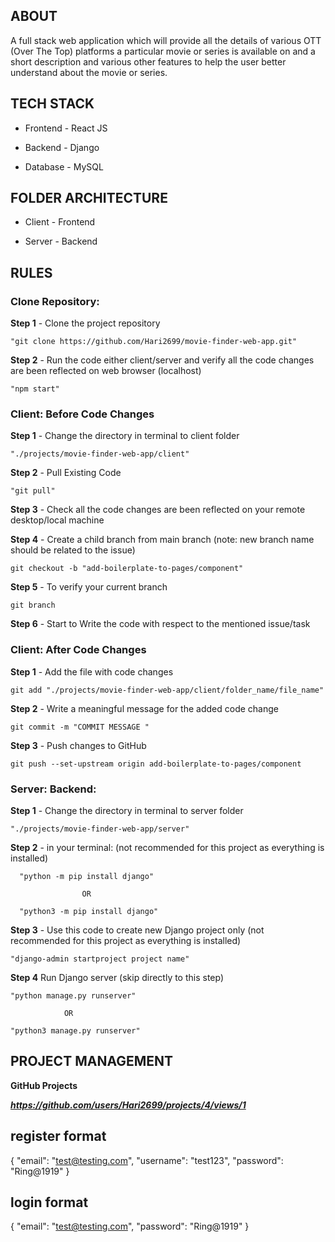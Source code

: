 ## ABOUT

A full stack web application which will provide all the details of various OTT (Over The Top) platforms a particular movie or series is available on and a short description and various other features to help the user better understand about the movie or series.


## TECH STACK

- Frontend - React JS

- Backend - Django

- Database - MySQL


## FOLDER ARCHITECTURE

- Client - Frontend

- Server - Backend


## RULES

### Clone Repository:
    
**Step 1** - Clone the project repository

    "git clone https://github.com/Hari2699/movie-finder-web-app.git"


**Step 2** - Run the code either client/server and verify all the code changes are been reflected on web browser (localhost)

    "npm start"



### Client: Before Code Changes

**Step 1** - Change the directory in terminal to client folder
    
    "./projects/movie-finder-web-app/client"

**Step 2** - Pull Existing Code

    "git pull"


**Step 3** - Check all the code changes are been reflected on your remote desktop/local machine


**Step 4** - Create a child branch from main branch (note: new branch name should be related to the issue)

    git checkout -b "add-boilerplate-to-pages/component"

    
**Step 5** - To verify your current branch

    git branch


**Step 6** - Start to Write the code with respect to the mentioned issue/task



### Client: After Code Changes
    
**Step 1** - Add the file with code changes

    git add "./projects/movie-finder-web-app/client/folder_name/file_name"


**Step 2** - Write a meaningful message for the added code change
    
    git commit -m "COMMIT MESSAGE "


**Step 3** - Push changes to GitHub

    git push --set-upstream origin add-boilerplate-to-pages/component


### Server: Backend:

**Step 1** - Change the directory in terminal to server folder
    
    "./projects/movie-finder-web-app/server"


**Step 2** - in your terminal: (not recommended for this project as everything is installed)

      "python -m pip install django"
      
                    OR
    
      "python3 -m pip install django"


**Step 3** - Use this code to create new Django project only (not recommended for this project as everything is installed)
    
    "django-admin startproject project name"


**Step 4** Run Django server (skip directly to this step)

    "python manage.py runserver"

                OR

    "python3 manage.py runserver"


## PROJECT MANAGEMENT

**GitHub Projects**

***https://github.com/users/Hari2699/projects/4/views/1***



## register format
{
    "email": "test@testing.com",
    "username": "test123",
    "password": "Ring@1919"
}

## login format
{
    "email": "test@testing.com",
    "password": "Ring@1919"
}